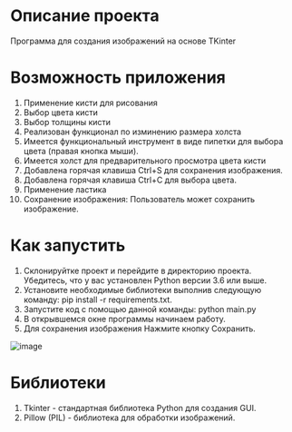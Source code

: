 # Описание проекта
  Программа для создания изображений на основе TKinter 

# Возможность приложения

 1. Применение кисти для рисования
 2. Выбор цвета кисти
 3. Выбор толщины кисти
 4. Реализован функционал по изминению размера холста
 5. Имеется функциональный инструмент в виде пипетки для выбора цвета (правая кнопка мыши).
 6. Имеется холст для предварительного просмотра цвета кисти
 7. Добавлена горячая клавиша Ctrl+S для сохранения изображения.
 8. Добавлена горячая клавиша Ctrl+С для выбора цвета.
 9. Применение ластика
 10. Сохранение изображения: Пользователь может сохранить изображение.


# Как запустить
  
  1. Склонируйтке проект и перейдите в директорию проекта. Убедитесь, что у вас установлен Python версии 3.6 или выше.
  2. Установите необходимые библиотеки выполнив следующую команду: pip install -r requirements.txt.
  3. Запустите код с помощью данной команды: python main.py
  4. В открывшемся окне программы начинаем работу.
  5. Для сохранения изображения Нажмите кнопку Сохранить.
  
![image](https://github.com/user-attachments/assets/85f764b9-c542-464f-a8d4-c26958e20070)

# Библиотеки

1. Tkinter - стандартная библиотека Python для создания GUI.
2. Pillow (PIL) - библиотека для обработки изображений.
